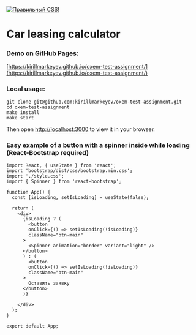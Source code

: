 [![Правильный CSS!](https://jigsaw.w3.org/css-validator/images/vcss-blue)](https://jigsaw.w3.org/css-validator/check/referer)


# Car leasing calculator

### Demo on GitHub Pages:
[https://kirillmarkeyev.github.io/oxem-test-assignment/](https://kirillmarkeyev.github.io/oxem-test-assignment/)

### Local usage:
```
git clone git@github.com:kirillmarkeyev/oxem-test-assignment.git
cd oxem-test-assignment
make install
make start
```
Then open [http://localhost:3000](http://localhost:3000) to view it in your browser.

### Easy example of a button with a spinner inside while loading (React-Bootstrap required)
``` 
import React, { useState } from 'react';
import 'bootstrap/dist/css/bootstrap.min.css';
import './style.css';
import { Spinner } from 'react-bootstrap';

function App() {
  const [isLoading, setIsLoading] = useState(false);

  return (
    <div>
      {isLoading ? (
        <button
        onClick={() => setIsLoading(!isLoading)}
        className="btn-main"
      >
        <Spinner animation="border" variant="light" />
      </button>
      ) : (
        <button
        onClick={() => setIsLoading(!isLoading)}
        className="btn-main"
      >
        Оставить заявку
      </button>
      )}
      
    </div>
  );
}

export default App;
```
